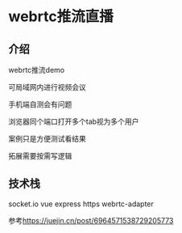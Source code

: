 # webrtc推流直播

## 介绍

webrtc推流demo

可局域网内进行视频会议

手机端自测会有问题

浏览器同个端口打开多个tab视为多个用户

案例只是方便测试看结果

拓展需要按需写逻辑

## 技术栈

socket.io
vue
express
https
webrtc-adapter

参考<https://juejin.cn/post/6964571538729205773>
